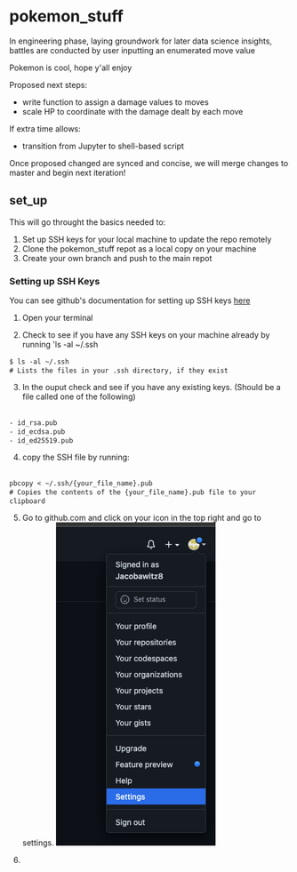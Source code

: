 # pokemon_stuff

In engineering phase, laying groundwork for later data science insights, battles are conducted by user inputting an enumerated move value

Pokemon is cool, hope y'all enjoy

Proposed next steps: 
  - write function to assign a damage values to moves 
  - scale HP to coordinate with the damage dealt by each move

If extra time allows: 
  - transition from Jupyter to shell-based script

Once proposed changed are synced and concise, we will merge changes to master and begin next iteration!

## set_up

This will go throught the basics needed to:
1. Set up SSH keys for your local machine to update the repo remotely
2. Clone the pokemon_stuff repot as a local copy on your machine
3. Create your own branch and push to the main repot

### Setting up SSH Keys

You can see github's documentation for setting up SSH keys [here](https://docs.github.com/en/authentication/connecting-to-github-with-ssh)

1. Open your terminal

2. Check to see if you have any SSH keys on your machine already by running 'ls -al ~/.ssh

```
$ ls -al ~/.ssh
# Lists the files in your .ssh directory, if they exist
```
3. In the ouput check and see if you have any existing keys. (Should be a file called one of the following)
```

- id_rsa.pub
- id_ecdsa.pub
- id_ed25519.pub
```

4. copy the SSH file by running:
```

pbcopy < ~/.ssh/{your_file_name}.pub
# Copies the contents of the {your_file_name}.pub file to your clipboard
```

5. Go to github.com and click on your icon in the top right and go to settings.
![dropdown to settings](/imgs/settings.png)

6. 

